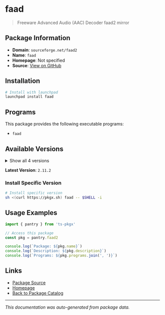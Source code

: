 # faad

> Freeware Advanced Audio (AAC) Decoder faad2 mirror

## Package Information

- **Domain**: `sourceforge.net/faad2`
- **Name**: `faad`
- **Homepage**: Not specified
- **Source**: [View on GitHub](https://github.com/pkgxdev/pantry/tree/main/projects/sourceforge.net/faad2/package.yml)

## Installation

```bash
# Install with launchpad
launchpad install faad
```

## Programs

This package provides the following executable programs:

- `faad`

## Available Versions

<details>
<summary>Show all 4 versions</summary>

- `2.11.2`, `2.11.1`, `2.11.0`, `2.10.1`

</details>

**Latest Version**: `2.11.2`

### Install Specific Version

```bash
# Install specific version
sh <(curl https://pkgx.sh) faad -- $SHELL -i
```

## Usage Examples

```typescript
import { pantry } from 'ts-pkgx'

// Access this package
const pkg = pantry.faad2

console.log(`Package: ${pkg.name}`)
console.log(`Description: ${pkg.description}`)
console.log(`Programs: ${pkg.programs.join(', ')}`)
```

## Links

- [Package Source](https://github.com/pkgxdev/pantry/tree/main/projects/sourceforge.net/faad2/package.yml)
- [Homepage](#)
- [Back to Package Catalog](../package-catalog.md)

---

*This documentation was auto-generated from package data.*
